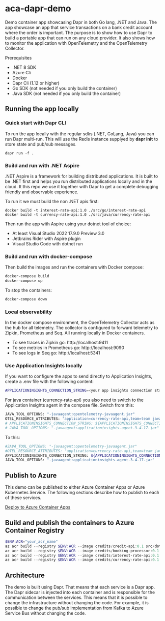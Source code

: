# aca-dapr-demo
Demo container app showcasing Dapr in both Go lang, .NET and Java. The app showcase an app that service transactions on a bank credit account where the order is important. The purpose is to show how to use Dapr to build a portable app that can run on any cloud provider. It also shows how to monitor the application with OpenTelemetry and the OpenTelemetry Collector.

Prerequisites
* .NET 8 SDK
* Azure Cli
* Docker
* Dapr Cli (1.12 or higher)
* Go SDK (not needed if you only build the container)
* Java SDK (not needed if you only build the container)

## Running the app locally 

### Quick start with Dapr CLI

To run the app locally with the regular sdks (.NET, GoLang, Java) you can run Dapr multi-run.
This will use the Redis instance supplyed by **dapr init** to store state and pub/sub messages.

```pwsh
dapr run -f .
```

### Build and run with .NET Aspire

.NET Aspire is a framework for building distributed applications. It is built to be .NET first and helps you run distributed applications locally and in the cloud. It this repo we use it together with Dapr to get a complete debugging friendly and observable experience.

To run it we must build the non .NET apis first:

```pwsh
docker build -t interest-rate-api:1.0 ./src/go/interest-rate-api
docker build -t currency-rate-api:1.0 ./src/java/currency-rate-api
```

Then run the app with Aspire using your dotnet tool of choice:
* At least Visual Studio 2022 17.9.0 Preview 3.0
* Jetbrains Rider with Aspire plugin
* Visual Studio Code with dotnet run

### Build and run with docker-compose

Then build the images and run the containers with Docker compose:

```bash
docker-compose build
docker-compose up
```

To stop the containers:

```bash
docker-compose down
```

### Local observability

In the docker compose environment, the OpenTelemetry Collector acts as the hub for all telemetry. The collector is configured to forward telemetry to Zipkin, Prometheus and Seq. All running locally in Docker containers.

* To see traces in Zipkin go: http://localhost:9411
* To see metrics in Prometheus go: http://localhost:9090
* To see logs in Seq go: http://localhost:5341

### Use Application Insights locally

If you want to configure the apps to send directly to Application Insights, create a .env file with the following content:

```bash
APPLICATIONINSIGHTS_CONNECTION_STRING=<your app insights connection string>
```

For java container (currency-rate-api) you also need to switch to the Application Insights agent in the compose file.
Switch from this:
```bash
JAVA_TOOL_OPTIONS: "-javaagent:opentelemetry-javaagent.jar"
OTEL_RESOURCE_ATTRIBUTES: "application=currency-rate-api,team=team java"
# APPLICATIONINSIGHTS_CONNECTION_STRING: ${APPLICATIONINSIGHTS_CONNECTION_STRING}
# JAVA_TOOL_OPTIONS: "-javaagent:applicationinsights-agent-3.4.17.jar"
```

To this:
```bash
#JAVA_TOOL_OPTIONS: "-javaagent:opentelemetry-javaagent.jar"
#OTEL_RESOURCE_ATTRIBUTES: "application=currency-rate-api,team=team java"
APPLICATIONINSIGHTS_CONNECTION_STRING: ${APPLICATIONINSIGHTS_CONNECTION_STRING}
JAVA_TOOL_OPTIONS: "-javaagent:applicationinsights-agent-3.4.17.jar"
```

## Publish to Azure

This demo can be published to either Azure Container Apps or Azure Kubernetes Service. The following sections describe how to publish to each of these services.

[Deploy to Azure Container Apps](infrastructure/azure-container-apps/Readme.md)

## Build and publish the containers to Azure Container Registry

```powershell
$ENV:ACR="your_acr_name"
az acr build --registry $ENV:ACR --image credits/credit-api:0.1 src/dotnet/credit-api/.
az acr build --registry $ENV:ACR --image credits/booking-processor:0.1 src/dotnet/booking-processor/.
az acr build --registry $ENV:ACR --image credits/interest-rate-api:0.1 src/go/interest-rate-api/.
az acr build --registry $ENV:ACR --image credits/currency-rate-api:0.1 src/java/currency-rate-api/.
```

## Architecture

The demo is built using Dapr. That means that each service is a Dapr app. The Dapr sidecar is injected into each container and is responsible for the communication between the services. This means that it is possible to change the infrastructure without changing the code. For example, it is possible to change the pub/sub implementation from Kafka to Azure Service Bus without changing the code.

